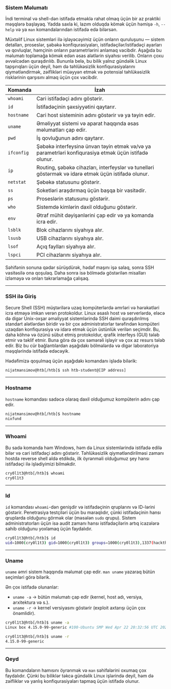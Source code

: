 ### Sistem Məlumatı

İndi terminal və shell-dən istifadə etməklə rahat olmaq üçün bir az praktiki məşqlərə başlayaq. Yadda saxla ki, lazım olduqda kömək üçün həmişə `-h`, `--help` və ya `man` komandalarından istifadə edə bilərsən.

Müxtəlif Linux sistemləri ilə işləyəcəyimiz üçün onların quruluşunu — sistem detalları, proseslər, şəbəkə konfiqurasiyaları, istifadəçilər/istifadəçi ayarları və qovluqlar, həmçinin onların parametrlərini anlamaq vacibdir. Aşağıda bu məlumatı toplamağa kömək edən əsas alətlərin siyahısı verilib. Onların çoxu əvvəlcədən quraşdırılıb. Bununla belə, bu bilik yalnız gündəlik Linux tapşırıqları üçün deyil, həm də təhlükəsizlik konfiqurasiyalarını qiymətləndirmək, zəiflikləri müəyyən etmək və potensial təhlükəsizlik risklərinin qarşısını almaq üçün çox vacibdir.

| Komanda    | İzah                                                                                                  |
| ---------- | ----------------------------------------------------------------------------------------------------- |
| `whoami`   | Cari istifadəçi adını göstərir.                                                                       |
| `id`       | İstifadəçinin şəxsiyyətini qaytarır.                                                                  |
| `hostname` | Cari host sisteminin adını göstərir və ya təyin edir.                                                 |
| `uname`    | Əməliyyat sistemi və aparat haqqında əsas məlumatları çap edir.                                       |
| `pwd`      | İş qovluğunun adını qaytarır.                                                                         |
| `ifconfig` | Şəbəkə interfeysinə ünvan təyin etmək və/və ya parametrləri konfiqurasiya etmək üçün istifadə olunur. |
| `ip`       | Routing, şəbəkə cihazları, interfeyslər və tunelləri göstərmək və idarə etmək üçün istifadə olunur.   |
| `netstat`  | Şəbəkə statusunu göstərir.                                                                            |
| `ss`       | Soketləri araşdırmaq üçün başqa bir vasitədir.                                                        |
| `ps`       | Proseslərin statusunu göstərir.                                                                       |
| `who`      | Sistemdə kimlərin daxil olduğunu göstərir.                                                            |
| `env`      | Ətraf mühit dəyişənlərini çap edir və ya komanda icra edir.                                           |
| `lsblk`    | Blok cihazlarını siyahıya alır.                                                                       |
| `lsusb`    | USB cihazlarını siyahıya alır.                                                                        |
| `lsof`     | Açıq faylları siyahıya alır.                                                                          |
| `lspci`    | PCI cihazlarını siyahıya alır.                                                                        |

Səhifənin sonuna qədər sürüşdürək, hədəf maşını işə salaq, sonra SSH vasitəsilə ona qoşulaq. Daha sonra isə bölmədə göstərilən misalları izləməyə və onları təkrarlamağa çalışaq.

---

### SSH ilə Giriş

Secure Shell (SSH) müştərilərə uzaq kompüterlərdə əmrləri və hərəkətləri icra etməyə imkan verən protokoldur. Linux əsaslı host və serverlərdə, eləcə də digər Unix-oxşar əməliyyat sistemlərində SSH daimi quraşdırılmış standart alətlərdən biridir və bir çox administratorlar tərəfindən kompüteri uzaqdan konfiqurasiya və idarə etmək üçün üstünlük verilən seçimdir. Bu, daha köhnə və özünü sübut etmiş protokoldur, qrafik interfeys (GUI) tələb etmir və təklif etmir. Buna görə də çox səmərəli işləyir və çox az resurs tələb edir. Biz bu cür bağlantılardan aşağıdakı bölmələrdə və digər laboratoriya məşqlərində istifadə edəcəyik.

Hədəfimizə qoşulmaq üçün aşağıdakı komandanı işlədə bilərik:

```bash
nijatmansimov@htb[/htb]$ ssh htb-student@[IP address]
```

---

### Hostname

`hostname` komandası sadəcə olaraq daxil olduğumuz kompüterin adını çap edir.

```bash
nijatmansimov@htb[/htb]$ hostname
nixfund
```

---

### Whoami

Bu sadə komanda həm Windows, həm də Linux sistemlərində istifadə edilə bilər və cari istifadəçi adını göstərir. Təhlükəsizlik qiymətləndirilməsi zamanı hostda reverse shell əldə etdikdə, ilk öyrənməli olduğumuz şey hansı istifadəçi ilə işlədiyimizi bilməkdir.

```bash
cry0l1t3@htb[/htb]$ whoami
cry0l1t3
```

---

### Id

`id` komandası `whoami`-dən genişdir və istifadəçinin qruplarını və ID-lərini göstərir. Penetrasiya testçiləri üçün bu maraqlıdır, çünki istifadəçinin hansı qruplarda olduğunu görmək olar (məsələn `sudo` qrupu). Sistem administratorları üçün isə audit zamanı hansı istifadəçilərin artıq icazələrə sahib olduğunu yoxlamaq üçün faydalıdır.

```bash
cry0l1t3@htb[/htb]$ id
uid=1000(cry0l1t3) gid=1000(cry0l1t3) groups=1000(cry0l1t3),1337(hackthebox),4(adm),24(cdrom),27(sudo),30(dip),46(plugdev),116(lpadmin),126(sambashare)
```

---

### Uname

`uname` əmri sistem haqqında məlumat çap edir. `man uname` yazaraq bütün seçimləri görə bilərik.

Ən çox istifadə olunanlar:

* `uname -a` → bütün məlumatı çap edir (kernel, host adı, versiya, arxitektura və s.).
* `uname -r` → kernel versiyasını göstərir (exploit axtarışı üçün çox önəmlidir).

```bash
cry0l1t3@htb[/htb]$ uname -a
Linux box 4.15.0-99-generic #100-Ubuntu SMP Wed Apr 22 20:32:56 UTC 2020 x86_64 x86_64 x86_64 GNU/Linux
```

```bash
cry0l1t3@htb[/htb]$ uname -r
4.15.0-99-generic
```

---

### Qeyd

Bu komandaların hamısını öyrənmək və `man` səhifələrini oxumaq çox faydalıdır. Çünki bu biliklər təkcə gündəlik Linux işlərində deyil, həm də zəifliklər və yanlış konfiqurasiyaları tapmaq üçün istifadə olunur.

